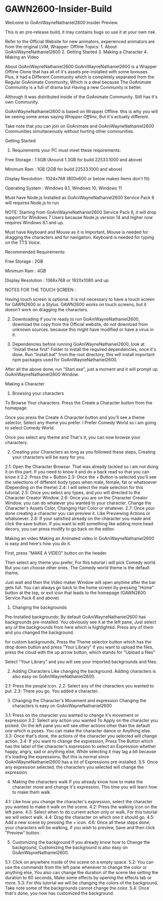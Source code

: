 # GAWN2600-Insider-Build
Welcome to GoAniWayneNathaniel2600 Insider Preview.

This is an pre-release build, it may contains bugs so use it at your own risk.

Refer to the Official Website for new animators, experienced animators are from the original LVM, Wrapper: Offline
Topics:
              1. About GoAniWayneNathaniel2600
              2. Getting Started
              3. Making a Character
              4. Making an Video

About GoAniWayneNathaniel2600
GoAniWayneNathaniel2600 is a Wrapper Offline Clone that has all of it's assets pre-installed with some bonuses
Plus, it had a Different Community which is completely separated from the Regular GoAnimate Community, Which is a deal because
The GoAnimate Community is a full of drama but Having a new Community is better.

Although It was distributed inside of the GoAnimate Community. Still has it's own Community.

GoAniWayneNathaniel2600 is based on Wrapper Offline. this is why you will be seeing some areas saying *Wrapper Offline*, But it's actually different. 

Take note that you can join on GoAnimate and GoAniWayneNathaniel2600 Communities simultaneously without hurting other communities.


Getting Started

1. Requirements
your PC must meet these requirements:

Free Storage : 1.5GB (Around 1.3GB for build 22533.1000 and above)

Minimum Ram : 1GB (2GB for build 22533.1000 and above)

Display Resolution : 1024x768 (800x600 or below makes items don't fit)

Operating System : Windows 8.1, Windows 10, Windows 11 

Must have Node.js Installed as GoAniWayneNathaniel2600 Service Pack 6 will requires Node.js to run

NOTE: Starting from GoAniWayneNathaniel2600 Service Pack 6, it will drop support for Windows 7 Users because Node.js version 14 and higher
now requires Windows 8.1 and up.

Must have Keyboard and Mouse as it is Important, Mouse is needed for dragging the characters and for navigation. Keyboard is needed for typing on the TTS Voice. 


Recommended Requirements: 

Free Storage : 2GB

Minimum Ram : 4GB

Display Resolution : 1366x768 or 1920x1080 and up


NOTES FOR THE TOUCH SCREEN : 

Having touch screen is optional. It is not necessary to have a touch screen for GAWN2600 or a Stylus. GAWN2600 works on touch screens, 
but it doesn't work on dragging the characters.

2. Downloading
if you're ready to run GoAniWayneNathaniel2600, download the copy from the Official website, do not download from unknown sources.
because this might have modified or have a virus in it.

3. Dependencies
before running GoAniWayneNathaniel2600, look at "Install these first" Folder to install the required dependencies, once it's done.
Run "Install.bat" from the root directory, this will install important npm packages used for GoAniWayneNathaniel2600.

After all the above done, run "Start.exe", just a moment and it will prompt up GoAniWayneNathaniel2600 Window.


Making a Character
1. Browsing your characters

To Browse Your characters. Press the Create a Character button from the homepage.

Once you press the Create A Character button and you'll see a theme selector, Select any theme you prefer. 
I Prefer Comedy World so i am going to select Comedy World.

Once you select any theme and That's it, you can now browse your characters.


2. Creating your Characters
as long as you followed these steps, Creating your characters will be easy for you.

2.1: Open the Character Browser. That was already tackled so i am not doing it on this part. If you need to know it and do a back read so that you can know it
2.2: Press the + Button
2.3: Once the + Button is selected you'll see the selections of different body types when male, female, fat or whatsoever (Depending on the theme)
2.4: I will select the male selection for this tutorial.
2.5: Once you select any types, and you will directed to the Character Creator Window.
2.6: Once you are on the Character Creator Window, you can do whatever you wanted to your character. Change the Character's Assets Color, Changing Hair Color or whatever.
2.7: Once your done creating a character you can preview it. Like Previewing Actions or whatsoever.
2.8: If your satisfied already on the character you made and click the save button. If you want to edit something like adding more head decors, 
you can press modify to go back on the editor.


Making an video
Making an Animated video in GoAniWayneNathaniel2600 is easy and here's how you do it.

First, press "MAKE A VIDEO" button on the header.

Then select any theme you prefer, For this tutorial i will pick Comedy world. But you can choose other ones. 
The Comedy world theme is the default theme.

Just wait and then the Video maker Window will open anytime after the bar gets full. 
You can always go back to the home screen by pressing "Home" button at the top, or exit icon that leads to the homepage (GAWN2600 Service Pack 6 and above)


1. Changing the backgrounds

Pre-Installed backgrounds:
By default GoAniWayneNathaniel2600 has backgrounds pre-installed. You obviously see it at the left pane, Just select any of the backgrounds from here which is highlighted.
Press any of them and you changed the background.

for custom backgrounds, Press the Theme selector button which has the drop down button and press "Your Library"
if you want to upload the files, press the cloud with the up arrow button, which stands for "Upload a files"

Select "Your Library" and you will see your imported backgrounds and files.


2. Adding Characters
Like changing the background. Adding characters is also easy on GoAniWayneNathaniel2600.

2.1: Press the people icon.
2.2: Select any of the characters you wanted to put.
2.3: There you go. You added a character.


3. Changing the Character's Movement and expression
Changing the characters is easy on GoAniWayneNathaniel2600

3.1: Press on the character you wanted to change it's movement or expression
3.2: Select any action you wanted To Apply on the character you picked. On the left pane you will see other actions other than the default one which is poses. 
You can make the character dance or Anything else.
3.3: Once that's done, the actions of the character you selected will change action.
3.4: If you want to change the expression, Press The Button which has the label of the character's expression to select an Expression 
whether happy, angry, sad or anything else.
While selecting it may lag a bit because it's loading the expressions, But this is normal since GoAniWayneNathaniel2600 has a lot of Expressions pre-installed.
3.5: Once any expression selected, the characters you selected will change the expression.


4. Making the characters walk
If you already know how to make the character move and change it's expression, This time you will learn how to make them walk.

4.1: Like how you change the character's expression, select the character you wanted to make it walk on the scene.
4.2: Press the walking icon on the left pane.
4.3: Select when to do current action only or walk, For this tutorial we will select walk.
4.4: Drag the character on which one it should go.
4.5: Add a new scene by pressing the + icon.
4.6: Once all these steps done, your characters will be walking,  if you wish to preview, Save and then click "Preview" button.


5. Customizing the background
If you already know how to Change the background, Customizing the background is also easy on GoAniWayneNathaniel2600.

5.1: Click on anywhere inside of the scene on a empty space.
5.2: You can use the commands from the left pane whenever to change the color or anything else, You also can change the duration of the scene 
like setting the duration to 60 seconds, Make some effects by opening the effects tab or more.
5.3: For this tutorial we will be changing the colors of the background, Take note some of the backgrounds cannot change the color.
5.4: Once that's done, you now has customized the background.

